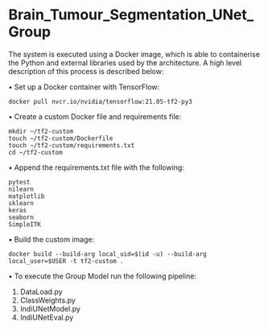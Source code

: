 # Brain_Tumour_Segmentation_UNet_Group

The system is executed using a Docker image, which is able to containerise the Python and external libraries used by the architecture. A high level description of this process is described below: 

•	Set up a Docker container with TensorFlow:

    docker pull nvcr.io/nvidia/tensorflow:21.05-tf2-py3
    
•	Create a custom Docker file and requirements file:

    mkdir ~/tf2-custom
    touch ~/tf2-custom/Dockerfile
    touch ~/tf2-custom/requirements.txt
    cd ~/tf2-custom
    
•	Append the requirements.txt file with the following:

    pytest
    nilearn
    matplotlib
    sklearn
    keras
    seaborn
    SimpleITK

•	Build the custom image:

    docker build --build-arg local_uid=$(id -u) --build-arg local_user=$USER -t tf2-custom .

•	To execute the Group Model run the following pipeline:

   1.	 DataLoad.py
   2.	ClassWeights.py
   3.	IndiUNetModel.py
   4.	IndiUNetEval.py


